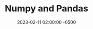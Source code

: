 ---
layout: post
title:  "Numpy and Pandas"
date:   2023-02-11 02:00:00 -0500
categories: Python
---